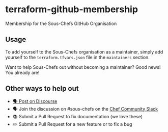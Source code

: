 # terraform-github-membership

Membership for the Sous-Chefs GitHub Organisation

## Usage

To add yourself to the Sous-Chefs organisation as a maintainer, simply add yourself to the `terraform.tfvars.json` file in the `maintainers` section.

Want to help Sous-Chefs out without becoming a maintainer? Good news! You already are!

## Other ways to help out

- [:speaking_head: Post on Discourse](https://discourse.chef.io/)
- :speaking_head: Join the discussion on #sous-chefs on the [Chef Community Slack](https://community-slack.chef.io/)
- :books: Submit a Pull Request to fix documentation (we love these)
- :pencil2: Submit a Pull Request for a new feature or to fix a bug
